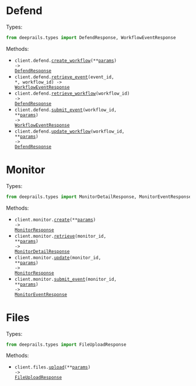 # Defend

Types:

```python
from deeprails.types import DefendResponse, WorkflowEventResponse
```

Methods:

- <code title="post /defend">client.defend.<a href="./src/deeprails/resources/defend.py">create_workflow</a>(\*\*<a href="src/deeprails/types/defend_create_workflow_params.py">params</a>) -> <a href="./src/deeprails/types/defend_response.py">DefendResponse</a></code>
- <code title="get /defend/{workflow_id}/events/{event_id}">client.defend.<a href="./src/deeprails/resources/defend.py">retrieve_event</a>(event_id, \*, workflow_id) -> <a href="./src/deeprails/types/workflow_event_response.py">WorkflowEventResponse</a></code>
- <code title="get /defend/{workflow_id}">client.defend.<a href="./src/deeprails/resources/defend.py">retrieve_workflow</a>(workflow_id) -> <a href="./src/deeprails/types/defend_response.py">DefendResponse</a></code>
- <code title="post /defend/{workflow_id}/events">client.defend.<a href="./src/deeprails/resources/defend.py">submit_event</a>(workflow_id, \*\*<a href="src/deeprails/types/defend_submit_event_params.py">params</a>) -> <a href="./src/deeprails/types/workflow_event_response.py">WorkflowEventResponse</a></code>
- <code title="put /defend/{workflow_id}">client.defend.<a href="./src/deeprails/resources/defend.py">update_workflow</a>(workflow_id, \*\*<a href="src/deeprails/types/defend_update_workflow_params.py">params</a>) -> <a href="./src/deeprails/types/defend_response.py">DefendResponse</a></code>

# Monitor

Types:

```python
from deeprails.types import MonitorDetailResponse, MonitorEventResponse, MonitorResponse
```

Methods:

- <code title="post /monitor">client.monitor.<a href="./src/deeprails/resources/monitor.py">create</a>(\*\*<a href="src/deeprails/types/monitor_create_params.py">params</a>) -> <a href="./src/deeprails/types/monitor_response.py">MonitorResponse</a></code>
- <code title="get /monitor/{monitor_id}">client.monitor.<a href="./src/deeprails/resources/monitor.py">retrieve</a>(monitor_id, \*\*<a href="src/deeprails/types/monitor_retrieve_params.py">params</a>) -> <a href="./src/deeprails/types/monitor_detail_response.py">MonitorDetailResponse</a></code>
- <code title="put /monitor/{monitor_id}">client.monitor.<a href="./src/deeprails/resources/monitor.py">update</a>(monitor_id, \*\*<a href="src/deeprails/types/monitor_update_params.py">params</a>) -> <a href="./src/deeprails/types/monitor_response.py">MonitorResponse</a></code>
- <code title="post /monitor/{monitor_id}/events">client.monitor.<a href="./src/deeprails/resources/monitor.py">submit_event</a>(monitor_id, \*\*<a href="src/deeprails/types/monitor_submit_event_params.py">params</a>) -> <a href="./src/deeprails/types/monitor_event_response.py">MonitorEventResponse</a></code>

# Files

Types:

```python
from deeprails.types import FileUploadResponse
```

Methods:

- <code title="post /files/upload">client.files.<a href="./src/deeprails/resources/files.py">upload</a>(\*\*<a href="src/deeprails/types/file_upload_params.py">params</a>) -> <a href="./src/deeprails/types/file_upload_response.py">FileUploadResponse</a></code>
